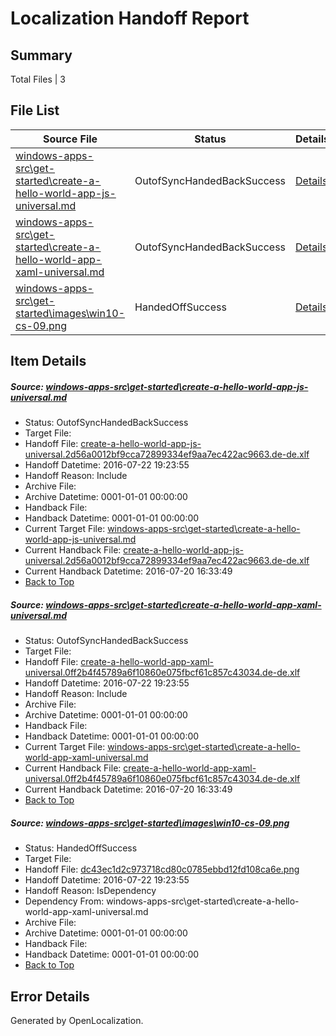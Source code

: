 # <a name='report-top'></a> Localization Handoff Report

## Summary
 Total Files | 3

## File List
 Source File | Status | Details 
 ----------- | ------ | ------- 
 [windows-apps-src\get-started\create-a-hello-world-app-js-universal.md](https://github.com/Microsoft/windows-apps/blob/ffcf6567ceacda3a7d20246c16e3ae1ef359f57e/windows-apps-src/get-started/create-a-hello-world-app-js-universal.md) | OutofSyncHandedBackSuccess | [Details](#7a241ab31eb59c605ae24a7753b7f2683e0bec9b2309)
 [windows-apps-src\get-started\create-a-hello-world-app-xaml-universal.md](https://github.com/Microsoft/windows-apps/blob/ffcf6567ceacda3a7d20246c16e3ae1ef359f57e/windows-apps-src/get-started/create-a-hello-world-app-xaml-universal.md) | OutofSyncHandedBackSuccess | [Details](#73ca2031835ecf2e7c4b34fcfb512370d469d5622310)
 [windows-apps-src\get-started\images\win10-cs-09.png](https://github.com/Microsoft/windows-apps/blob/ffcf6567ceacda3a7d20246c16e3ae1ef359f57e/windows-apps-src/get-started/images/win10-cs-09.png) | HandedOffSuccess | [Details](#dc43ec1d2c973718cd80c0785ebbd12fd108ca6e2590)

## Item Details
##### <a name='7a241ab31eb59c605ae24a7753b7f2683e0bec9b2309'></a> Source: [windows-apps-src\get-started\create-a-hello-world-app-js-universal.md](https://github.com/Microsoft/windows-apps/blob/ffcf6567ceacda3a7d20246c16e3ae1ef359f57e/windows-apps-src/get-started/create-a-hello-world-app-js-universal.md)
* Status: OutofSyncHandedBackSuccess
* Target File: 
* Handoff File: [create-a-hello-world-app-js-universal.2d56a0012bf9cca72899334ef9aa7ec422ac9663.de-de.xlf](https://github.com/Microsoft/WDG.handoff/blob/b9af2eeed4da2bfc0bcec7c36b76bbdf57fcdba4/ol-handoff/Microsoft/windows-apps.de-de/master/create-a-hello-world-app-js-universal.2d56a0012bf9cca72899334ef9aa7ec422ac9663.de-de.xlf)
* Handoff Datetime: 2016-07-22 19:23:55
* Handoff Reason: Include
* Archive File: 
* Archive Datetime: 0001-01-01 00:00:00
* Handback File: 
* Handback Datetime: 0001-01-01 00:00:00
* Current Target File: [windows-apps-src\get-started\create-a-hello-world-app-js-universal.md](https://github.com/Microsoft/windows-apps.de-de/blob/6de8cee4ee31a6fa9082108f1a9e7ff09c39e62b/windows-apps-src/get-started/create-a-hello-world-app-js-universal.md)
* Current Handback File: [create-a-hello-world-app-js-universal.2d56a0012bf9cca72899334ef9aa7ec422ac9663.de-de.xlf](https://github.com/Microsoft/WDG.handback/blob/2c1ceb1dcd88de90d8169faf0aaddf2807f77d49/ol-handback/Microsoft/windows-apps.de-de/master/create-a-hello-world-app-js-universal.2d56a0012bf9cca72899334ef9aa7ec422ac9663.de-de.xlf)
* Current Handback Datetime: 2016-07-20 16:33:49
* [Back to Top](#report-top)

##### <a name='73ca2031835ecf2e7c4b34fcfb512370d469d5622310'></a> Source: [windows-apps-src\get-started\create-a-hello-world-app-xaml-universal.md](https://github.com/Microsoft/windows-apps/blob/ffcf6567ceacda3a7d20246c16e3ae1ef359f57e/windows-apps-src/get-started/create-a-hello-world-app-xaml-universal.md)
* Status: OutofSyncHandedBackSuccess
* Target File: 
* Handoff File: [create-a-hello-world-app-xaml-universal.0ff2b4f45789a6f10860e075fbcf61c857c43034.de-de.xlf](https://github.com/Microsoft/WDG.handoff/blob/b9af2eeed4da2bfc0bcec7c36b76bbdf57fcdba4/ol-handoff/Microsoft/windows-apps.de-de/master/create-a-hello-world-app-xaml-universal.0ff2b4f45789a6f10860e075fbcf61c857c43034.de-de.xlf)
* Handoff Datetime: 2016-07-22 19:23:55
* Handoff Reason: Include
* Archive File: 
* Archive Datetime: 0001-01-01 00:00:00
* Handback File: 
* Handback Datetime: 0001-01-01 00:00:00
* Current Target File: [windows-apps-src\get-started\create-a-hello-world-app-xaml-universal.md](https://github.com/Microsoft/windows-apps.de-de/blob/6de8cee4ee31a6fa9082108f1a9e7ff09c39e62b/windows-apps-src/get-started/create-a-hello-world-app-xaml-universal.md)
* Current Handback File: [create-a-hello-world-app-xaml-universal.0ff2b4f45789a6f10860e075fbcf61c857c43034.de-de.xlf](https://github.com/Microsoft/WDG.handback/blob/2c1ceb1dcd88de90d8169faf0aaddf2807f77d49/ol-handback/Microsoft/windows-apps.de-de/master/create-a-hello-world-app-xaml-universal.0ff2b4f45789a6f10860e075fbcf61c857c43034.de-de.xlf)
* Current Handback Datetime: 2016-07-20 16:33:49
* [Back to Top](#report-top)

##### <a name='dc43ec1d2c973718cd80c0785ebbd12fd108ca6e2590'></a> Source: [windows-apps-src\get-started\images\win10-cs-09.png](https://github.com/Microsoft/windows-apps/blob/ffcf6567ceacda3a7d20246c16e3ae1ef359f57e/windows-apps-src/get-started/images/win10-cs-09.png)
* Status: HandedOffSuccess
* Target File: 
* Handoff File: [dc43ec1d2c973718cd80c0785ebbd12fd108ca6e.png](https://github.com/Microsoft/WDG.handoff/blob/b9af2eeed4da2bfc0bcec7c36b76bbdf57fcdba4/ol-handoff/Microsoft/windows-apps.de-de/master/dc43ec1d2c973718cd80c0785ebbd12fd108ca6e.png)
* Handoff Datetime: 2016-07-22 19:23:55
* Handoff Reason: IsDependency
* Dependency From: windows-apps-src\get-started\create-a-hello-world-app-xaml-universal.md
* Archive File: 
* Archive Datetime: 0001-01-01 00:00:00
* Handback File: 
* Handback Datetime: 0001-01-01 00:00:00
* [Back to Top](#report-top)


## Error Details

Generated by OpenLocalization.
